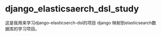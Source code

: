 # django_elasticsaerch_dsl_study
这是我用来学习django-elasticserch-dsl的项目
django 映射到elasticsearch数据库的学习项目。
